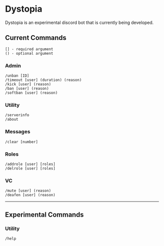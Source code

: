 # Dystopia
Dystopia is an experimental discord bot that is currently being developed.

## Current Commands
`[] - required argument`<br />
`() - optional argument`<br />

### Admin
`/unban [ID]`<br />
`/timeout [user] (duration) (reason)`<br />
`/kick [user] (reason)`<br />
`/ban [user] (reason)`<br />
`/softban [user] (reason)`<br />

### Utility
`/serverinfo`<br />
`/about`<br />

### Messages
`/clear [number]`<br />

### Roles
`/addrole [user] [roles]`<br />
`/delrole [user] [roles]`<br />

### VC
`/mute [user] (reason)`<br />
`/deafen [user] (reason)`<br />

<hr>

## Experimental Commands

### Utility
`/help`<br />
